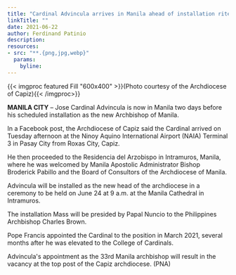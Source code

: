 ```yaml
---
title: "Cardinal Advincula arrives in Manila ahead of installation rites"
linkTitle: ""
date: 2021-06-22
author: Ferdinand Patinio
description:
resources:
- src: "**.{png,jpg,webp}"
  params:
    byline: 
---
```

{{< imgproc featured Fill "600x400" >}}(Photo courtesy of the Archdiocese of Capiz){{< /imgproc>}}

**MANILA CITY** –  Jose Cardinal Advincula is now in Manila two days before his scheduled installation as the new Archbishop of Manila.

In a Facebook post, the Archdiocese of Capiz said the Cardinal arrived on Tuesday afternoon at the Ninoy Aquino International Airport (NAIA) Terminal 3 in Pasay City from Roxas City, Capiz.

He then proceeded to the Residencia del Arzobispo in Intramuros, Manila, where he was welcomed by Manila Apostolic Administrator Bishop Broderick Pabillo and the Board of Consultors of the Archdiocese of Manila.

Advincula will be installed as the new head of the archdiocese in a ceremony to be held on June 24 at 9 a.m. at the Manila Cathedral in Intramuros.

The installation Mass will be presided by Papal Nuncio to the Philippines Archbishop Charles Brown.

Pope Francis appointed the Cardinal to the position in March 2021, several months after he was elevated to the College of Cardinals.

Advincula's appointment as the 33rd Manila archbishop will result in the vacancy at the top post of the Capiz archdiocese. (PNA)